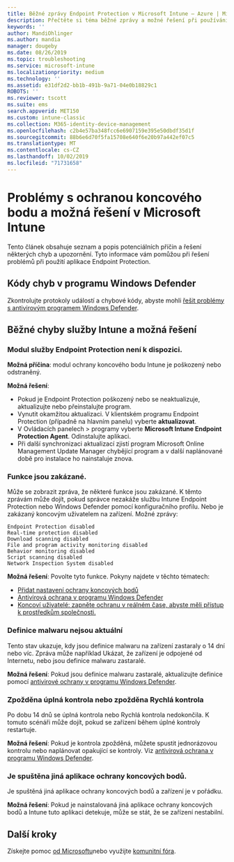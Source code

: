 ```yaml
---
title: Běžné zprávy Endpoint Protection v Microsoft Intune – Azure | Microsoft Docs
description: Přečtěte si téma běžné zprávy a možné řešení při používání a řešení potíží s nástrojem Endpoint Protection a programem Windows Defender v Microsoft Intune.
keywords: ''
author: MandiOhlinger
ms.author: mandia
manager: dougeby
ms.date: 08/26/2019
ms.topic: troubleshooting
ms.service: microsoft-intune
ms.localizationpriority: medium
ms.technology: ''
ms.assetid: e31df2d2-bb1b-491b-9a71-04e0b18829c1
ROBOTS: ''
ms.reviewer: tscott
ms.suite: ems
search.appverid: MET150
ms.custom: intune-classic
ms.collection: M365-identity-device-management
ms.openlocfilehash: c2b4e57ba348fcc6e6907159e395e50dbdf35d1f
ms.sourcegitcommit: 88b6e6d70f5fa15708e640f6e20b97a442ef07c5
ms.translationtype: MT
ms.contentlocale: cs-CZ
ms.lasthandoff: 10/02/2019
ms.locfileid: "71731658"
---
```

# <a name="endpoint-protection-issues-and-possible-solutions-in-microsoft-intune"></a>Problémy s ochranou koncového bodu a možná řešení v Microsoft Intune

Tento článek obsahuje seznam a popis potenciálních příčin a řešení některých chyb a upozornění. Tyto informace vám pomůžou při řešení problémů při použití aplikace Endpoint Protection.

## <a name="windows-defender-error-codes"></a>Kódy chyb v programu Windows Defender

Zkontrolujte protokoly událostí a chybové kódy, abyste mohli [řešit problémy s antivirovým programem Windows Defender](https://docs.microsoft.com/windows/security/threat-protection/windows-defender-antivirus/troubleshoot-windows-defender-antivirus).

## <a name="common-intune-errors-and-possible-resolutions"></a>Běžné chyby služby Intune a možná řešení

### <a name="endpoint-protection-engine-unavailable"></a>Modul služby Endpoint Protection není k dispozici.

**Možná příčina**: modul ochrany koncového bodu Intune je poškozený nebo odstraněný.

**Možná řešení**:

- Pokud je Endpoint Protection poškozený nebo se neaktualizuje, aktualizujte nebo přeinstalujte program.
- Vynutit okamžitou aktualizaci. V klientském programu Endpoint Protection (případně na hlavním panelu) vyberte **aktualizovat**.
- V Ovládacích panelech > programy vyberte **Microsoft Intune Endpoint Protection Agent**. Odinstalujte aplikaci.
- Při další synchronizaci aktualizací zjistí program Microsoft Online Management Update Manager chybějící program a v další naplánované době pro instalace ho nainstaluje znova.

### <a name="features-are-disabled"></a>Funkce jsou zakázané.

Může se zobrazit zpráva, že některé funkce jsou zakázané. K těmto zprávám může dojít, pokud správce nezakáže službu Intune Endpoint Protection nebo Windows Defender pomocí konfiguračního profilu. Nebo je zakázaný koncovým uživatelem na zařízení. Možné zprávy:

`Endpoint Protection disabled`  
`Real-time protection disabled`  
`Download scanning disabled`  
`File and program activity monitoring disabled`  
`Behavior monitoring disabled`  
`Script scanning disabled`  
`Network Inspection System disabled`  

**Možná řešení**: Povolte tyto funkce. Pokyny najdete v těchto tématech:

- [Přidat nastavení ochrany koncových bodů](../protect/endpoint-protection-configure.md)
- [Antivirová ochrana v programu Windows Defender](../configuration/device-restrictions-windows-10.md#microsoft-defender-antivirus)
- [Koncoví uživatelé: zapněte ochranu v reálném čase, abyste měli přístup k prostředkům společnosti.](/intune-user-help/turn-on-defender-windows)

### <a name="malware-definitions-out-of-date"></a>Definice malwaru nejsou aktuální

Tento stav ukazuje, kdy jsou definice malwaru na zařízení zastaraly o 14 dní nebo víc. Zpráva může například Ukázat, že zařízení je odpojené od Internetu, nebo jsou definice malwaru zastaralé.

**Možná řešení**: Pokud jsou definice malwaru zastaralé, aktualizujte definice pomocí [antivirové ochrany v programu Windows Defender](../configuration/device-restrictions-windows-10.md#microsoft-defender-antivirus).

### <a name="full-scan-overdue-or-quick-scan-overdue"></a>Zpožděna úplná kontrola nebo zpožděna Rychlá kontrola

Po dobu 14 dnů se úplná kontrola nebo Rychlá kontrola nedokončila. K tomuto scénáři může dojít, pokud se zařízení během úplné kontroly restartuje.

**Možná řešení**: Pokud je kontrola zpožděná, můžete spustit jednorázovou kontrolu nebo naplánovat opakující se kontroly. Viz [antivirová ochrana v programu Windows Defender](../configuration/device-restrictions-windows-10.md#microsoft-defender-antivirus).

### <a name="another-endpoint-protection-application-running"></a>Je spuštěna jiná aplikace ochrany koncových bodů.

Je spuštěná jiná aplikace ochrany koncových bodů a zařízení je v pořádku.

**Možná řešení**: Pokud je nainstalovaná jiná aplikace ochrany koncových bodů a Intune tuto aplikaci detekuje, může se stát, že se zařízení nestabilní.

## <a name="next-steps"></a>Další kroky

Získejte pomoc [od Microsoftu](get-support.md)nebo využijte [komunitní fóra](https://social.technet.microsoft.com/Forums/en-US/home?category=microsoftintune).
